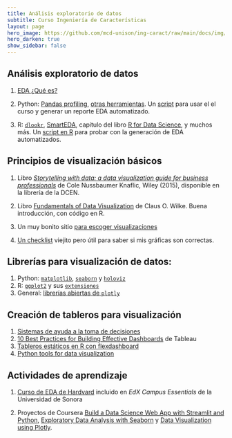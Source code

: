 ```yaml
---
title: Análisis exploratorio de datos 
subtitle: Curso Ingeniería de Características
layout: page
hero_image: https://github.com/mcd-unison/ing-caract/raw/main/docs/img/eda-banner.jpg
hero_darken: true
show_sidebar: false
---
```


## Análisis exploratorio de datos

1. [EDA ¿Qué es?](https://github.com/mcd-unison/ing-caract/raw/main/slides/exploratoryGraphs.pdf)
   
2. Python: [Pandas profiling](https://github.com/pandas-profiling/pandas-profiling), [otras herramientas](https://medium.com/spatial-data-science/4-tools-to-speed-up-exploratory-data-analysis-eda-in-python-e240ebcd18de). Un [script](https://github.com/mcd-unison/ing-caract/raw/main/ejemplos/eda/p-profile-en-script.py) para usar el el curso y generar un reporte EDA automatizado.
   
3. R: [`dlookr`](https://cran.r-project.org/web/packages/dlookr/vignettes/EDA.html), [SmartEDA](https://github.com/daya6489/SmartEDA), capítulo del libro [R for Data Science](https://r4ds.had.co.nz/exploratory-data-analysis.html), y muchos más. Un [script en R](https://github.com/mcd-unison/ing-caract/raw/main/ejemplos/eda/eda-sin-dolor.R) para probar con la generación de EDA automatizados.


## Principios de visualización básicos

1. Libro [*Storytelling with data: a data visualization guide for business professionals*](https://www.storytellingwithdata.com)
de Cole Nussbaumer Knaflic, Wiley (2015), disponible en la librería de la DCEN.

2. Libro [Fundamentals of Data Visualization](https://clauswilke.com/dataviz/) de Claus O. Wilke. Buena introducción, con código en R.

3. Un muy bonito sitio [para escoger visualizaciones](https://datavizproject.com/#)

3. [Un checklist](https://github.com/mcd-unison/ing-caract/raw/main/pdf/DataVizChecklist.pdf) viejito pero útil para saber si mis gráficas son correctas.


## Librerías para visualización de datos:

1. Python: [`matplotlib`](https://matplotlib.org/), [`seaborn`](https://seaborn.pydata.org/index.html) y [`holoviz`](https://holoviz.org)
2. R: [`ggplot2`](https://ggplot2.tidyverse.org/) y sus [`extensiones`](https://exts.ggplot2.tidyverse.org/gallery/)
3. General: [librerías abiertas de `plotly`](https://plotly.com/graphing-libraries/)


## Creación de tableros para visualización 

1. [Sistemas de ayuda a la toma de decisiones](https://github.com/mcd-unison/ing-caract/raw/main/slides/dss.pptx)
2. [10 Best Practices for Building Effective Dashboards](https://github.com/mcd-unison/ing-caract/raw/main/pdf/BestPracticesDashboards.pdf) de Tableau
3. [Tableros estáticos en R con flexdashboard](https://pkgs.rstudio.com/flexdashboard/index.html)
4. [Python tools for data visualization](https://pyviz.org)

## Actividades de aprendizaje

1. [Curso de EDA de Hardvard](https://enterprise.edx.org/uni-sonora/course/HarvardX+PH125.2x) incluido en *EdX Campus Essentials* de la Universidad de Sonora

2. Proyectos de Coursera [Build a Data Science Web App with Streamlit and Python](https://www.coursera.org/programs/universidad-de-sonora-on-coursera-ggm7m/data-science/all-data-science?productId=ga5yHIcJEeqG6wra8eGWjw&productType=course&showMiniModal=true&source=browse), [Exploratory Data Analysis with Seaborn](https://www.coursera.org/programs/universidad-de-sonora-on-coursera-ggm7m/data-science/all-data-science?productId=p6Q7wxtgEeq7pQqHWtJNxQ&productType=course&showMiniModal=true&source=browse) y [Data Visualization using Plotly](https://www.coursera.org/programs/universidad-de-sonora-on-coursera-ggm7m/data-science/all-data-science?productId=e0wkbyH-EeymZwrrGHVoWw&productType=course&showMiniModal=true&source=browse).